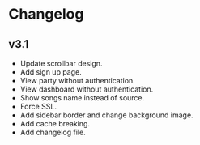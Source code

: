 # Changelog

## v3.1

- Update scrollbar design.
- Add sign up page.
- View party without authentication.
- View dashboard without authentication.
- Show songs name instead of source.
- Force SSL.
- Add sidebar border and change background image.
- Add cache breaking.
- Add changelog file.
